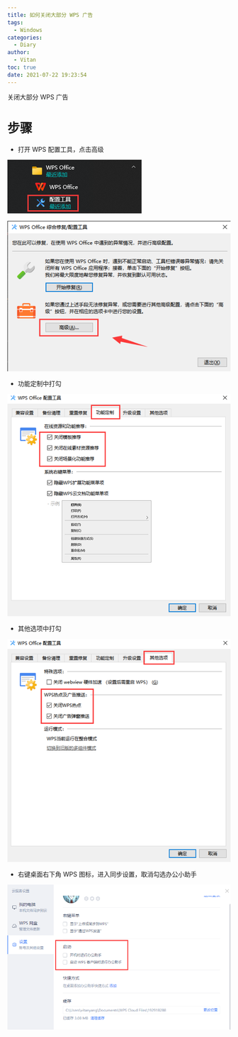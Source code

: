 ```yaml
---
title: 如何关闭大部分 WPS 广告
tags:
  - Windows
categories:
  - Diary
author:
  - Vitan
toc: true
date: 2021-07-22 19:23:54
---
```

关闭大部分 WPS 广告
<!--more-->
# 步骤
- 打开 WPS 配置工具，点击高级

![](/assets/Picture/imagesWPS_Peizhi.png)

![](/assets/Picture/imagesWPS_Setting.png)

- 功能定制中打勾

![](/assets/Picture/imagesWPS_Plug.png)

- 其他选项中打勾

![](/assets/Picture/imagesWPS_other.png)

- 右键桌面右下角 WPS 图标，进入同步设置，取消勾选办公小助手

![](/assets/Picture/imagesWps_settings.png)